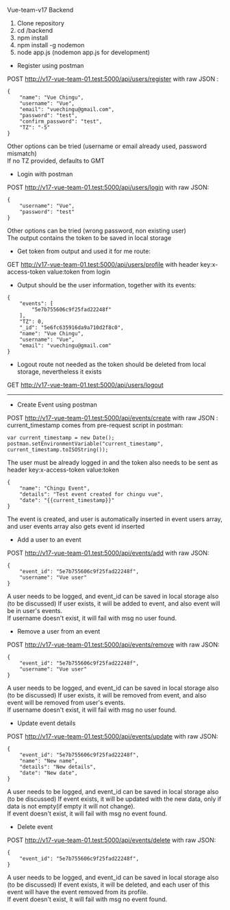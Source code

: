 Vue-team-v17 Backend

1. Clone repository
2. cd /backend
3. npm install
4. npm install -g nodemon
5. node app.js (nodemon app.js for development)


+ Register using postman

POST http://v17-vue-team-01.test:5000/api/users/register with raw JSON :
```
{
    "name": "Vue Chingu",
    "username": "Vue",
    "email": "vuechingu@gmail.com",
    "password": "test",
    "confirm_password": "test",
    "TZ": "-5"
}
```
Other options can be tried (username or email already used, password mismatch)  
If no TZ provided, defaults to GMT

+ Login with postman

POST http://v17-vue-team-01.test:5000/api/users/login with raw JSON:
```
{
	"username": "Vue",
	"password": "test"
}
```
Other options can be tried (wrong password, non existing user)  
The output contains the token to be saved in local storage

+ Get token from output and used it for me route:

GET http://v17-vue-team-01.test:5000/api/users/profile with header key:x-access-token value:token from login
+ Output should be the user information, together with its events:
```
{
    "events": [
        "5e7b755606c9f25fad22248f"
    ],
    "TZ": 0,
    "_id": "5e6fc635916da9a710d2f8c0",
    "name": "Vue Chingu",
    "username": "Vue",
    "email": "vuechingu@gmail.com"
}
```

+ Logout route not needed as the token should be deleted from local storage, nevertheless it exists

GET http://v17-vue-team-01.test:5000/api/users/logout

---

+ Create Event using postman

POST http://v17-vue-team-01.test:5000/api/events/create with raw JSON :  
current_timestamp comes from pre-request script in postman:
```
var current_timestamp = new Date();
postman.setEnvironmentVariable("current_timestamp", current_timestamp.toISOString());
```
The user must be already logged in and the token also needs to be sent as header key:x-access-token value:token
```
{
	"name": "Chingu Event",
	"details": "Test event created for chingu vue",
	"date": "{{current_timestamp}}"
}
```
The event is created, and user is automatically inserted in event users array, and user events array also gets event id inserted

+ Add a user to an event

POST http://v17-vue-team-01.test:5000/api/events/add with raw JSON:
```
{
    "event_id": "5e7b755606c9f25fad22248f",
    "username": "Vue user"
}
```
A user needs to be logged, and event_id can be saved in local storage also (to be discussed)
If user exists, it will be added to event, and also event will be in user's events.  
If username doesn't exist, it will fail with msg no user found.

+ Remove a user from an event

POST http://v17-vue-team-01.test:5000/api/events/remove with raw JSON:
```
{
    "event_id": "5e7b755606c9f25fad22248f",
    "username": "Vue user"
}
```
A user needs to be logged, and event_id can be saved in local storage also (to be discussed)
If user exists, it will be removed from event, and also event will be removed from user's events.  
If username doesn't exist, it will fail with msg no user found.

+ Update event details

POST http://v17-vue-team-01.test:5000/api/events/update with raw JSON:
```
{
    "event_id": "5e7b755606c9f25fad22248f",
    "name": "New name",
    "details": "New details",
    "date": "New date",
}
```
A user needs to be logged, and event_id can be saved in local storage also (to be discussed)
If event exists, it will be updated with the new data, only if data is not empty(if empty it will not change).  
If event doesn't exist, it will fail with msg no event found.

+ Delete event

POST http://v17-vue-team-01.test:5000/api/events/delete with raw JSON:
```
{
    "event_id": "5e7b755606c9f25fad22248f",
}
```
A user needs to be logged, and event_id can be saved in local storage also (to be discussed)
If event exists, it will be deleted, and each user of this event will have the event removed from its profile.  
If event doesn't exist, it will fail with msg no event found.

